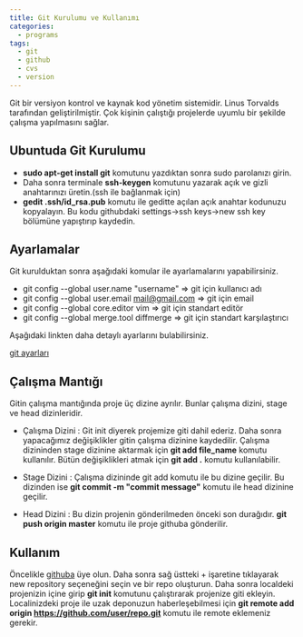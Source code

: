 ```yaml
---
title: Git Kurulumu ve Kullanımı
categories:
  - programs
tags:
  - git
  - github
  - cvs
  - version
---
```


Git bir versiyon kontrol ve kaynak kod yönetim sistemidir. Linus Torvalds tarafından geliştirilmiştir. Çok kişinin çalıştığı projelerde uyumlu bir şekilde çalışma yapılmasını sağlar. 


## Ubuntuda Git Kurulumu

* **sudo apt-get install git** komutunu yazdıktan sonra sudo parolanızı girin. 
* Daha sonra terminale **ssh-keygen** komutunu yazarak açık ve gizli anahtarınızı üretin.(ssh ile bağlanmak için)
* **gedit .ssh/id_rsa.pub** komutu ile geditte açılan açık anahtar kodunuzu kopyalayın. Bu kodu githubdaki settings->ssh keys->new ssh key bölümüne yapıştırıp kaydedin.

## Ayarlamalar

Git kurulduktan sonra aşağıdaki komular ile ayarlamalarını yapabilirsiniz.

* git config --global user.name "username" => git için kullanıcı adı
* git config --global user.email mail@gmail.com => git için email
* git config --global core.editor vim => git için standart editör
* git config --global merge.tool diffmerge => git için standart karşılaştırıcı

Aşağıdaki linkten daha detaylı ayarlarını bulabilirsiniz.

[git ayarları](https://git-scm.com/book/tr/v2/Customizing-Git-Git-Configuration)

## Çalışma Mantığı

Gitin çalışma mantığında proje üç dizine ayrılır. Bunlar çalışma dizini, stage ve head dizinleridir.

* Çalışma Dizini : Git init diyerek projemize giti dahil ederiz. Daha sonra yapacağımız değişiklikler gitin çalışma dizinine kaydedilir. Çalışma dizininden stage dizinine aktarmak için **git add file_name** komutu kullanılır. Bütün değişiklikleri atmak için **git add .** komutu kullanılabilir.

* Stage Dizini : Çalışma dizininde git add komutu ile bu dizine geçilir. Bu dizinden ise **git commit -m "commit message"** komutu ile head dizinine geçilir.

* Head Dizini : Bu dizin projenin gönderilmeden önceki son durağıdır. **git push origin master** komutu ile proje githuba gönderilir.

## Kullanım

Öncelikle [githuba](https://github.com/) üye olun. Daha sonra sağ üstteki + işaretine tıklayarak new repository seçeneğini seçin ve bir repo oluşturun. Daha sonra localdeki projenizin içine girip **git init** komutunu çalıştırarak projenize giti ekleyin. Localinizdeki proje ile uzak deponuzun haberleşebilmesi için **git remote add origin https://github.com/user/repo.git** komutu ile remote eklemeniz gerekir.


